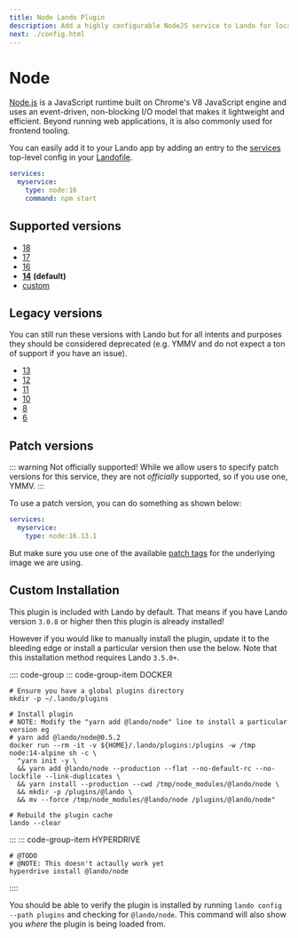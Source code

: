 ```yaml
---
title: Node Lando Plugin
description: Add a highly configurable NodeJS service to Lando for local development with all the power of Docker and Docker Compose; comes with composer, xdebug and multiple versions for lols.
next: ./config.html
---
```


# Node

[Node.js](https://nodejs.org/en/) is a JavaScript runtime built on Chrome's V8 JavaScript engine and uses an event-driven, non-blocking I/O model that makes it lightweight and efficient. Beyond running web applications, it is also commonly used for frontend tooling.

You can easily add it to your Lando app by adding an entry to the [services](https://docs.lando.dev/config/services.html) top-level config in your [Landofile](https://docs.lando.dev/config).

```yaml
services:
  myservice:
    type: node:16
    command: npm start
```

## Supported versions

*   [18](https://hub.docker.com/r/_/node/)
*   [17](https://hub.docker.com/r/_/node/)
*   [16](https://hub.docker.com/r/_/node/)
*   **[14](https://hub.docker.com/r/_/node/)** **(default)**
*   [custom](https://docs.lando.dev/config/services.html#advanced)

## Legacy versions

You can still run these versions with Lando but for all intents and purposes they should be considered deprecated (e.g. YMMV and do not expect a ton of support if you have an issue).

*   [13](https://hub.docker.com/r/_/node/)
*   [12](https://hub.docker.com/r/_/node/)
*   [11](https://hub.docker.com/r/_/node/)
*   [10](https://hub.docker.com/r/_/node/)
*   [8](https://hub.docker.com/r/_/node/)
*   [6](https://hub.docker.com/r/_/node/)

## Patch versions

::: warning Not officially supported!
While we allow users to specify patch versions for this service, they are not *officially* supported, so if you use one, YMMV.
:::

To use a patch version, you can do something as shown below:

```yaml
services:
  myservice:
    type: node:16.13.1
```

But make sure you use one of the available [patch tags](https://hub.docker.com/r/library/node/tags/) for the underlying image we are using.

## Custom Installation

This plugin is included with Lando by default. That means if you have Lando version `3.0.8` or higher then this plugin is already installed!

However if you would like to manually install the plugin, update it to the bleeding edge or install a particular version then use the below. Note that this installation method requires Lando `3.5.0+`.

:::: code-group
::: code-group-item DOCKER
```bash:no-line-numbers
# Ensure you have a global plugins directory
mkdir -p ~/.lando/plugins

# Install plugin
# NOTE: Modify the "yarn add @lando/node" line to install a particular version eg
# yarn add @lando/node@0.5.2
docker run --rm -it -v ${HOME}/.lando/plugins:/plugins -w /tmp node:14-alpine sh -c \
  "yarn init -y \
  && yarn add @lando/node --production --flat --no-default-rc --no-lockfile --link-duplicates \
  && yarn install --production --cwd /tmp/node_modules/@lando/node \
  && mkdir -p /plugins/@lando \
  && mv --force /tmp/node_modules/@lando/node /plugins/@lando/node"

# Rebuild the plugin cache
lando --clear
```
:::
::: code-group-item HYPERDRIVE
```bash:no-line-numbers
# @TODO
# @NOTE: This doesn't actaully work yet
hyperdrive install @lando/node
```
::::

You should be able to verify the plugin is installed by running `lando config --path plugins` and checking for `@lando/node`. This command will also show you _where_ the plugin is being loaded from.
